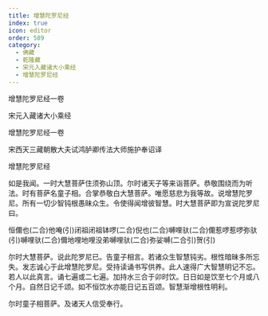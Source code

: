 ```yaml
---
title: 增慧陀罗尼经
index: true
icon: editor
order: 589
category:
  - 佛藏
  - 乾隆藏
  - 宋元入藏诸大小乘经
  - 增慧陀罗尼经
---
```


增慧陀罗尼经一卷  

宋元入藏诸大小乘经  

增慧陀罗尼经一卷  

宋西天三藏朝散大夫试鸿胪卿传法大师施护奉诏译  

增慧陀罗尼经  

如是我闻。一时大慧菩萨住须弥山顶。尔时诸天子等来诣菩萨。恭敬围绕而为听法。时有菩萨名童子相。合掌恭敬白大慧菩萨。唯愿慈悲为我等故。说增慧陀罗尼。所有一切少智钝根愚昧众生。令使得闻增彼智慧。时大慧菩萨即为宣说陀罗尼曰。  

恒儞也(二合)他唵(引)闭祖闭祖钵啰(二合)倪也(二合)嚩哩驮(二合)儞惹啰惹啰弥驮(引)嚩哩驮(二合)儞地哩地哩没弟嚩哩驮(二合)弥娑嚩(二合引)贺(引)  

尔时大慧菩萨。说此陀罗尼已。告童子相言。若诸众生智慧钝劣。根性暗昧多所忘失。发志诚心于此增慧陀罗尼。受持读诵书写供养。此人速得广大智慧明记不忘。若人以此真言。诵七遍或二七遍。加持水三合于卯时饮。日日如是饮至七个月或八个月。自然日记千颂。如不恒饮水亦能日记五百颂。智慧渐增根性明利。  

尔时童子相菩萨。及诸天人信受奉行。  
